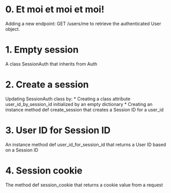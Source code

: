 # 0. Et moi et moi et moi!
Adding a new endpoint: GET /users/me to retrieve the authenticated User object.

# 1. Empty session
A class SessionAuth that inherits from Auth

# 2. Create a session
Updating SessionAuth class by:
    * Creating a class attribute user_id_by_session_id initialized by an empty dictionary
    * Creating an instance method def create_session that creates a Session ID for a user_id

# 3. User ID for Session ID
An instance method def user_id_for_session_id that returns a User ID based on a Session ID

# 4. Session cookie
The method def session_cookie that returns a cookie value from a request
